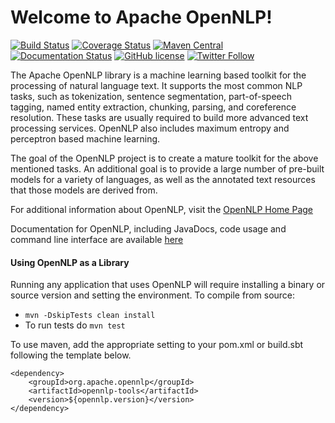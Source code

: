 <!--
Licensed to the Apache Software Foundation (ASF) under one or more
contributor license agreements.  See the NOTICE file distributed with
this work for additional information regarding copyright ownership.
The ASF licenses this file to You under the Apache License, Version 2.0
(the "License"); you may not use this file except in compliance with
the License.  You may obtain a copy of the License at

    http://www.apache.org/licenses/LICENSE-2.0

Unless required by applicable law or agreed to in writing, software
distributed under the License is distributed on an "AS IS" BASIS,
WITHOUT WARRANTIES OR CONDITIONS OF ANY KIND, either express or implied.
See the License for the specific language governing permissions and
limitations under the License.
-->

Welcome to Apache OpenNLP!
===========

[![Build Status](https://api.travis-ci.org/apache/opennlp.svg?branch=master)](https://travis-ci.org/apache/opennlp)
[![Coverage Status](https://coveralls.io/repos/github/apache/opennlp/badge.svg?branch=master)](https://coveralls.io/github/apache/opennlp?branch=master)
[![Maven Central](https://maven-badges.herokuapp.com/maven-central/org.apache.opennlp/opennlp/badge.svg?style=plastic)](https://maven-badges.herokuapp.com/maven-central/org.apache.opennlp/opennlp)
[![Documentation Status](https://img.shields.io/:docs-latest-green.svg)](http://opennlp.apache.org/documentation.html)
[![GitHub license](https://img.shields.io/badge/license-Apache%202-blue.svg)](https://raw.githubusercontent.com/apache/opennlp/master/LICENSE)
[![Twitter Follow](https://img.shields.io/twitter/follow/ApacheOpennlp.svg?style=social)](https://twitter.com/ApacheOpenNLP)

The Apache OpenNLP library is a machine learning based toolkit for the processing of natural language text.
It supports the most common NLP tasks, such as tokenization, sentence segmentation,
part-of-speech tagging, named entity extraction, chunking, parsing, and coreference resolution.
These tasks are usually required to build more advanced text processing services.
OpenNLP also includes maximum entropy and perceptron based machine learning.
      
The goal of the OpenNLP project is to create a mature toolkit for the above mentioned tasks.
An additional goal is to provide a large number of pre-built models for a variety of languages, as
well as the annotated text resources that those models are derived from.

For additional information about OpenNLP, visit the [OpenNLP Home Page](http://opennlp.apache.org/)

Documentation for OpenNLP, including JavaDocs, code usage and command line interface are available [here](http://opennlp.apache.org/documentation.html)

#### Using OpenNLP as a Library

Running any application that uses OpenNLP will require installing a binary or source version and setting the environment.
To compile from source:

* `mvn -DskipTests clean install`
* To run tests do `mvn test`

To use maven, add the appropriate setting to your pom.xml or build.sbt following the template below.

```
<dependency>
    <groupId>org.apache.opennlp</groupId>
    <artifactId>opennlp-tools</artifactId>
    <version>${opennlp.version}</version>
</dependency>
```


